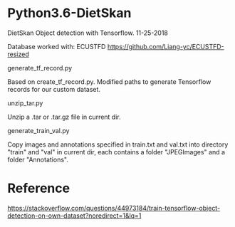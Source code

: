 # Python3.6-DietSkan
DietSkan Object detection with Tensorflow. 11-25-2018

Database worked with: ECUSTFD https://github.com/Liang-yc/ECUSTFD-resized

generate_tf_record.py
  
  Based on create_tf_record.py. Modified paths to generate Tensorflow records for our custom dataset.
  
unzip_tar.py
  
  Unzip a .tar or .tar.gz file in current dir.
  
generate_train_val.py

  Copy images and annotations specified in train.txt and val.txt into directory "train" and "val" in current dir, each contains a folder "JPEGImages" and a folder "Annotations".

# Reference
  https://stackoverflow.com/questions/44973184/train-tensorflow-object-detection-on-own-dataset?noredirect=1&lq=1
